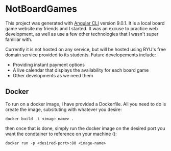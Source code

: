 # NotBoardGames

This project was generated with [Angular CLI](https://github.com/angular/angular-cli) version 9.0.1. It is a local board game website my friends and I started. It was an excuse to practice web development, as well as use a few other technologies that I wasn't super familiar with.

Currently it is not hosted on any service, but will be hosted using BYU's free domain service provided to its students. Future developements include:
- Providing instant payment options
- A live calendar that displays the availability for each board game
- Other developments as we need them

## Docker

To run on a docker image, I have provided a Dockerfile. All you need to do is create the image, subsituting <image-name> with whatever you desire:
```
docker build -t <image-name> .
```
then once that is done, simply run the docker image on the desired port you want the condtainer to reference on your machine (<desired-port>):
```
docker run -p <desired-port>:80 <image-name>
```

